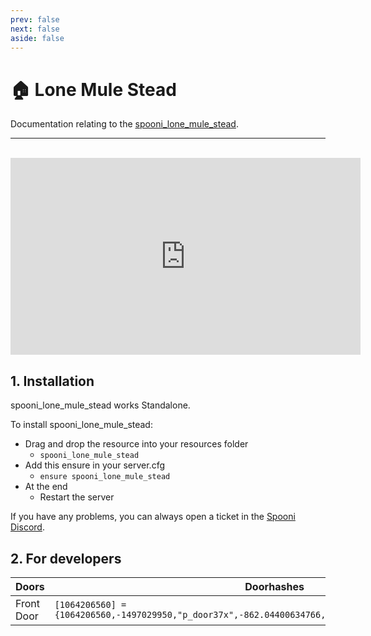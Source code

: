 ```yaml
---
prev: false
next: false
aside: false
---
```


# 🏠 Lone Mule Stead
Documentation relating to the [spooni_lone_mule_stead](https://spooni-mapping.tebex.io/package/6132968).

___
<br>
<iframe width="560" height="315" src="https://www.youtube.com/embed/vxF2CTbFOc0" frameborder="0" allow="accelerometer; autoplay; clipboard-write; encrypted-media; gyroscope; picture-in-picture; web-share" allowfullscreen></iframe>

## 1. Installation
spooni_lone_mule_stead works Standalone.  

To install spooni_lone_mule_stead:
- Drag and drop the resource into your resources folder
  - `spooni_lone_mule_stead`
- Add this ensure in your server.cfg
  - `ensure spooni_lone_mule_stead`
- At the end
  - Restart the server

If you have any problems, you can always open a ticket in the [Spooni Discord](https://discord.gg/spooni).

## 2. For developers
| Doors                     | Doorhashes
|---------------------------|----------------------------------------------------------------------------------|
| Front Door                | `[1064206560] = {1064206560,-1497029950,"p_door37x",-862.04400634766,-748.65698242188,58.869998931885}`